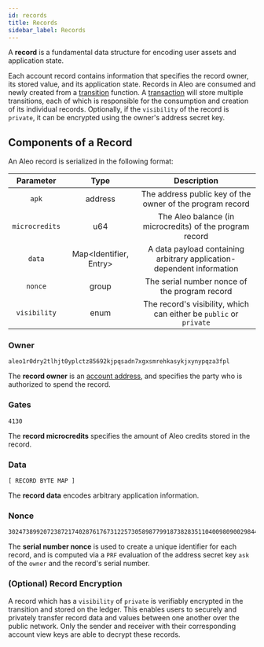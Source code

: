 ```yaml
---
id: records
title: Records
sidebar_label: Records
---
```


A **record** is a fundamental data structure for encoding user assets and application state.

Each account record contains information that specifies the record owner, its stored value, and its application state. 
Records in Aleo are consumed and newly created from a [transition](04_transitions.md) function. A [transaction](03_transactions.md) will store multiple transitions, each of which is responsible for the consumption and creation of its individual records. 
Optionally, if the `visibility` of the record is `private`, it can be encrypted using the owner's address secret key. 

## Components of a Record

An Aleo record is serialized in the following format:

|   Parameter    |          Type          |                              Description                              |
|:--------------:|:----------------------:|:---------------------------------------------------------------------:|
|     `apk`      |        address         |       The address public key of the owner of the program record       |
| `microcredits` |          u64           |       The Aleo balance (in microcredits) of the program record        |
|     `data`     | Map<Identifier, Entry> | A data payload containing arbitrary application-dependent information |
|    `nonce`     |         group          |             The serial number nonce of the program record             |
|  `visibility`  |          enum          |  The record's visibility, which can either be `public` or `private`   |
### Owner

```
aleo1r0dry2tlhjt0yplctz85692kjpqsadn7xgxsmrehkasykjxynypqza3fpl
```
The **record owner** is an [account address](00_accounts.md#account-address),
and specifies the party who is authorized to spend the record.

### Gates

```
4130
```

The **record microcredits** specifies the amount of Aleo credits stored in the record.

### Data

```
[ RECORD BYTE MAP ]
```

The **record data** encodes arbitrary application information.

### Nonce

```
3024738992072387217402876176731225730589877991873828351104009809002984426287group
```
The **serial number nonce** is used to create a unique identifier for each record,
and is computed via a `PRF` evaluation of the address secret key `ask` of the `owner` and the record's serial number.


### (Optional) Record Encryption
A record which has a `visibility` of `private` is verifiably encrypted in the transition and stored on the ledger.
This enables users to securely and privately transfer record data and values between one another over the public network. 
Only the sender and receiver with their corresponding account view keys are able to decrypt these records.
